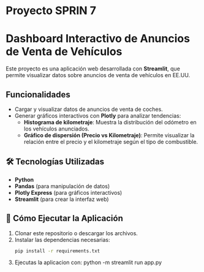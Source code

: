 # Proyecto SPRIN 7
# Dashboard Interactivo de Anuncios de Venta de Vehículos  

Este proyecto es una aplicación web desarrollada con **Streamlit**, que permite visualizar datos sobre anuncios de venta de vehículos en EE.UU.  

## Funcionalidades  
- Cargar y visualizar datos de anuncios de venta de coches.  
- Generar gráficos interactivos con **Plotly** para analizar tendencias:  
   - **Histograma de kilometraje**: Muestra la distribución del odómetro en los vehículos anunciados.  
   - **Gráfico de dispersión (Precio vs Kilometraje)**: Permite visualizar la relación entre el precio y el kilometraje según el tipo de combustible.  

## 🛠 Tecnologías Utilizadas  
- **Python**  
- **Pandas** (para manipulación de datos)  
- **Plotly Express** (para gráficos interactivos)  
- **Streamlit** (para crear la interfaz web)  

## 🚀 Cómo Ejecutar la Aplicación  
1. Clonar este repositorio o descargar los archivos.  
2. Instalar las dependencias necesarias:  
   ```bash
   pip install -r requirements.txt
3. Ejecutas la aplicacion con: python -m streamlit run app.py
